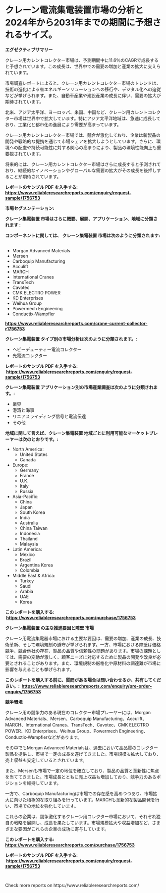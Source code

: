 <p><h1>クレーン電流集電装置市場の分析と2024年から2031年までの期間に予想されるサイズ。</h1></p><p><strong>エグゼクティブサマリー</strong></p>
<p><p>クレーン用カレントコレクター市場は、予測期間中に11.6％のCAGRで成長すると予想されています。この成長は、世界中での需要の増加と産業の拡大に支えられています。</p><p>市場調査レポートによると、クレーン用カレントコレクター市場のトレンドは、技術の進化による省エネルギーソリューションへの移行や、デジタル化への追従などが挙げられます。また、自動車産業や建設産業の成長に伴い、需要の拡大が期待されています。</p><p>北米、アジア太平洋、ヨーロッパ、米国、中国など、クレーン用カレントコレクター市場は世界中で拡大しています。特にアジア太平洋地域は、急速に成長しており、工業化と都市化の進展により需要が高まっています。</p><p>クレーン用カレントコレクター市場では、競合が激化しており、企業は新製品の開発や戦略的な提携を通じて市場シェアを拡大しようとしています。さらに、環境への配慮や持続可能性に対する関心の高まりにより、製品の環境性能向上も重要視されています。</p><p>将来的には、クレーン用カレントコレクター市場はさらに成長すると予測されており、継続的なイノベーションやグローバルな需要の拡大がその成長を後押しすることが期待されています。</p></p>
<p><strong>レポートのサンプル PDF を入手する: <a href="https://www.reliableresearchreports.com/enquiry/request-sample/1756753">https://www.reliableresearchreports.com/enquiry/request-sample/1756753</a></strong></p>
<p><strong>市場セグメンテーション:</strong></p>
<p><strong> クレーン集電装置 市場はさらに概要、展開、アプリケーション、地域に分類されます :</strong></p>
<p><strong>コンポーネントに関しては、 クレーン集電装置 市場は次のように分類されます: &nbsp;</strong></p>
<p><ul><li>Morgan Advanced Materials</li><li>Mersen</li><li>Carboquip Manufacturing</li><li>Acculift</li><li>MARCH</li><li>International Cranes</li><li>TransTech</li><li>Cavotec</li><li>CMK ELECTRO POWER</li><li>KD Enterprises</li><li>Weihua Group</li><li>Powermech Engineering</li><li>Conductix-Wampfler</li></ul></p>
<p><strong><a href="https://www.reliableresearchreports.com/crane-current-collector-r1756753">https://www.reliableresearchreports.com/crane-current-collector-r1756753</a></strong></p>
<p><strong> クレーン集電装置 タイプ別の市場分析は次のように分類されます。:</strong></p>
<p><ul><li>ヘビーデューティー電流コレクター</li><li>光電流コレクター</li></ul></p>
<p><strong>レポートのサンプル PDF を入手する: &nbsp;<a href="https://www.reliableresearchreports.com/enquiry/request-sample/1756753">https://www.reliableresearchreports.com/enquiry/request-sample/1756753</a></strong></p>
<p><strong> クレーン集電装置 アプリケーション別の市場産業調査は次のように分類されます。:</strong></p>
<p><ul><li>業界</li><li>港湾と海事</li><li>リニアスライディング信号と電流伝達</li><li>その他</li></ul></p>
<p><strong>地域に関して言えば、クレーン集電装置 地域ごとに利用可能なマーケットプレーヤーは次のとおりです。:</strong></p>
<p><ul>
    <li>
        North America:
        <ul>
            <li>United States</li>
            <li>Canada</li>
        </ul>
    </li>
    <li>
        Europe:
        <ul>
            <li>Germany</li>
            <li>France</li>
            <li>U.K.</li>
            <li>Italy</li>
            <li>Russia</li>
        </ul>
    </li>
    <li>
        Asia-Pacific:
        <ul>
            <li>China</li>
            <li>Japan</li>
            <li>South Korea</li>
            <li>India</li>
            <li>Australia</li>
            <li>China Taiwan</li>
            <li>Indonesia</li>
            <li>Thailand</li>
            <li>Malaysia</li>
        </ul>
    </li>
    <li>
        Latin America:
        <ul>
            <li>Mexico</li>
            <li>Brazil</li>
            <li>Argentina Korea</li>
            <li>Colombia</li>
        </ul>
    </li>
    <li>
        Middle East & Africa:
        <ul>
            <li>Turkey</li>
            <li>Saudi</li>
            <li>Arabia</li>
            <li>UAE</li>
            <li>Korea</li>
        </ul>
    </li>
    </ul></p>
<p><strong>このレポートを購入する: &nbsp;<a href="https://www.reliableresearchreports.com/purchase/1756753">https://www.reliableresearchreports.com/purchase/1756753</a></strong></p>
<p><strong>クレーン集電装置 の主な推進要因と障壁 市場</strong></p>
<p><p>クレーン用電流集電器市場における主要な要因は、需要の増加、産業の成長、技術革新、そして環境規制の遵守が挙げられます。一方、市場における障壁は価格競争、競合他社の存在、製品の品質や信頼性の問題があります。市場の課題としては、需要の変動が激しく、顧客ニーズに対応するために製品の開発や改良が必要とされることがあります。また、環境規制の厳格化や原材料の調達難が市場に影響を与えることも挙げられます。</p></p>
<p><strong>このレポートを購入する前に、質問がある場合は問い合わせるか、共有してください。:&nbsp; <a href="https://www.reliableresearchreports.com/enquiry/pre-order-enquiry/1756753">https://www.reliableresearchreports.com/enquiry/pre-order-enquiry/1756753</a></strong></p>
<p><strong>競争環境</strong></p>
<p><p>クレーン用の競争力のある現在のコレクター市場プレーヤーには、Morgan Advanced Materials、Mersen、Carboquip Manufacturing、Acculift、MARCH、International Cranes、TransTech、Cavotec、CMK ELECTRO POWER、KD Enterprises、Weihua Group、Powermech Engineering、Conductix-Wampflerなどがあります。</p><p>その中でもMorgan Advanced Materialsは、過去において高品質のコレクター製品を提供し、市場で一定の成長を遂げてきました。市場規模も拡大しており、売上収益も安定しているとされています。</p><p>また、Mersenも市場で一定の地位を確立しており、製品の品質と革新性に焦点を当ててきました。市場成長とともに売上収益も増加しており、競争力のあるポジションを維持しています。</p><p>一方で、Carboquip Manufacturingは市場での存在感を高めつつあり、市場拡大に向けた積極的な取り組みを行っています。MARCHも革新的な製品開発を行い、市場での地位を強化しています。</p><p>これらの企業は、競争激化するクレーン用コレクター市場において、それぞれ独自の戦略を展開し、成長を果たしています。市場規模拡大や収益増加など、さまざまな要因がこれらの企業の成功に寄与しています。</p></p>
<p><strong>このレポートを購入する: &nbsp; <a href="https://www.reliableresearchreports.com/purchase/1756753">https://www.reliableresearchreports.com/purchase/1756753</a></strong></p>
<p><strong>レポートのサンプル PDF を入手する: &nbsp;<a href="https://www.reliableresearchreports.com/enquiry/request-sample/1756753">https://www.reliableresearchreports.com/enquiry/request-sample/1756753</a></strong><strong></strong></p>
<p>&nbsp;</p>
<p>Check more reports on https://www.reliableresearchreports.com/</p>